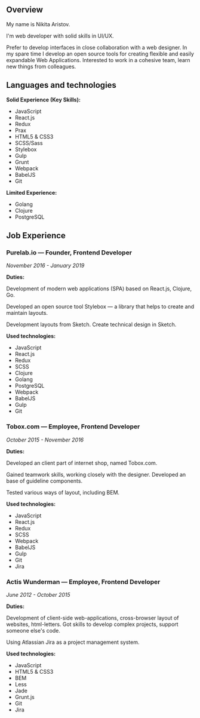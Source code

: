 ## Overview

My name is Nikita Aristov.

I'm web developer with solid skills in UI/UX.

Prefer to develop interfaces in close collaboration with a web designer.
In my spare time I develop an open source tools for creating flexible and easily expandable Web Applications.
Interested to work in a cohesive team, learn new things from colleagues.

## Languages and technologies

__Solid Experience (Key Skills):__

  * JavaScript
  * React.js
  * Redux
  * Prax
  * HTML5 & CSS3
  * SCSS/Sass
  * Stylebox
  * Gulp
  * Grunt
  * Webpack
  * BabelJS
  * Git

__Limited Experience:__

  * Golang
  * Clojure
  * PostgreSQL

## Job Experience

### Purelab.io — Founder, Frontend Developer

_November 2016 - January 2019_

__Duties:__

Development of modern web applications (SPA) based on React.js, Clojure, Go.

Developed an open source tool Stylebox — a library that helps to create and maintain layouts.

Development layouts from Sketch. Create technical design in Sketch.

__Used technologies:__

  * JavaScript
  * React.js
  * Redux
  * SCSS
  * Clojure
  * Golang
  * PostgreSQL
  * Webpack
  * BabelJS
  * Gulp
  * Git

### Tobox.com — Employee, Frontend Developer

_October 2015 - November 2016_

__Duties:__

Developed an client part of internet shop, named Tobox.com.

Gained teamwork skills, working closely with the designer. Developed an base of guideline components.

Tested various ways of layout, including BEM.

__Used technologies:__

  * JavaScript
  * React.js
  * Redux
  * SCSS
  * Webpack
  * BabelJS
  * Gulp
  * Git
  * Jira

### Actis Wunderman — Employee, Frontend Developer

_June 2012 - October 2015_

__Duties:__

Development of client-side web-applications, cross-browser layout of websites, html-letters. Got skills to develop complex projects, support someone else's code.

Using Atlassian Jira as a project management system.

__Used technologies:__

  * JavaScript
  * HTML5 & CSS3
  * BEM
  * Less
  * Jade
  * Grunt.js
  * Git
  * Jira
